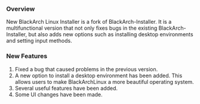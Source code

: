 ### Overview
New BlackArch Linux Installer is a fork of BlackArch-Installer.
It is a multifunctional version that not only fixes bugs in the existing BlackArch-Installer, but also adds new options such as installing desktop environments and setting input methods.

### New Features
1. Fixed a bug that caused problems in the previous version.
2. A new option to install a desktop environment has been added. This allows users to make BlackArchLinux a more beautiful operating system.
3. Several useful features have been added.
4. Some UI changes have been made.
